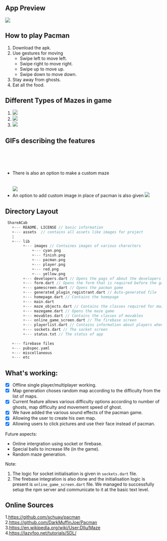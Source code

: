 ## App Preview 
![](img_gif/game_promo.gif)


## How to play Pacman
1. Download the apk.
2. Use gestures for moving
    - Swipe left to move left.
    - Swipe right to move right.
    - Swipe up to move up.
    - Swipe down to move down.
3. Stay away from ghosts.
4. Eat all the food.


## Different Types of Mazes in game
1. ![](img_gif/Maze_1.jpg)
2. ![](img_gif/Maze_2.jpg)
3. ![](img_gif/Maze_3.jpg)

## GIFs describing the features


<br> <br> <br>
- There is also an option to make a custom maze
<br> <br> <br>
![](img_gif/maze_generation.gif)
- An option to add custom image in place of pacman is also given
![](img_gif/custom_image.gif)


## Directory Layout

```go
 ShareACab
   +--- README, LICENSE // basic information
   +--- assets  // contains all assets like images for project
   |
   +--- lib
        +--- images // Containes images of various characters
            +--- cyan.png
            +--- finish.png
            +--- pacman.png
            +--- player.png
            +--- red.png
            +--- yellow.png
        +--- developers.dart // Opens the pags of about the developers
        +--- form.dart // Opens the form that is required before the game
        +--- gamescreen.dart // Opens the pacman game
        +--- generated_plugin_registrant.dart // Auto-generated file
        +--- homepage.dart // Contains the homepage
        +--- main.dart 
        +--- maze_objects.dart // Contains the classes required for maze
        +--- mazegame.dart // Opens the maze game
        +--- movables.dart // Contains the classes of movables
        +--- online_game_screen.dart // The firebase screen
        +--- playerlist.dart // Contains information about players when playing multiplayer game
        +--- sockets.dart // The socket screen
        +--- status.txt // The status of app
        
   +--- firebase files 
   +--- pubspec.yaml
   +--- miscellaneous
   +--- etc
```

## What's working:


- [x] Offline single player/multiplayer working.
- [x] Map generation choses random map according to the difficulty from the list of maps.
- [x] Current feature allows various difficulty options according to number of ghosts, map difficulty and movement speed of ghost.
- [x] We have added the various sound effects of the pacman game.
- [x] Allowing the user to create his own map.
- [x] Allowing users to click pictures and use their face instead of pacman.

Future aspects:
 - Online intergration using socket or firebase.
 - Special balls to increase life (in the game).
 - Random maze generation.

Note:
1. The logic for socket initialisation is given in `sockets.dart` file.
2. The firebase integration is also done and the initialisation logic is present is `online_game_screen.dart` file.
    We managed to successfully setup the npm server and communicate to it at the basic text level.

## Online Sources 
1.https://github.com/schuay/pacman
2.https://github.com/DarkMuffinJoe/Pacman
3.https://en.wikipedia.org/wiki/User:Dllu/Maze
4.https://lazyfoo.net/tutorials/SDL/
